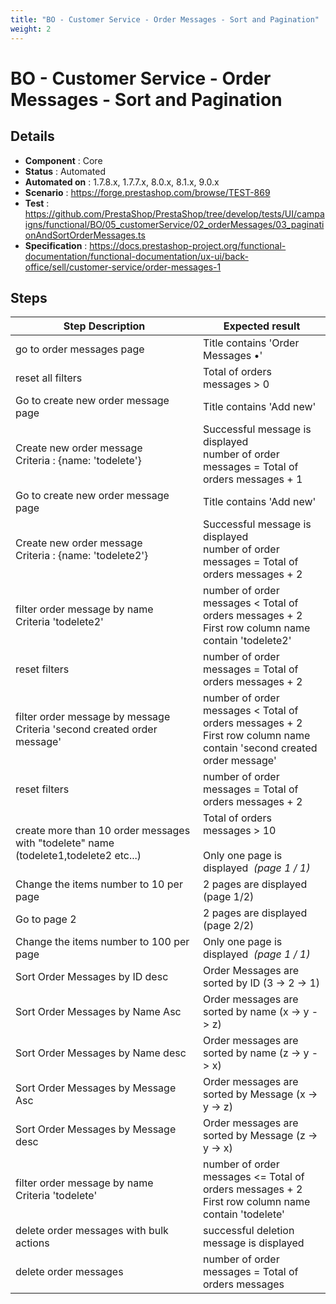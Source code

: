 ```yaml
---
title: "BO - Customer Service - Order Messages - Sort and Pagination"
weight: 2
---
```


# BO - Customer Service - Order Messages - Sort and Pagination
## Details
* **Component** : Core
* **Status** : Automated
* **Automated on** : 1.7.8.x, 1.7.7.x, 8.0.x, 8.1.x, 9.0.x
* **Scenario** : https://forge.prestashop.com/browse/TEST-869
* **Test** : https://github.com/PrestaShop/PrestaShop/tree/develop/tests/UI/campaigns/functional/BO/05_customerService/02_orderMessages/03_paginationAndSortOrderMessages.ts
* **Specification** : https://docs.prestashop-project.org/functional-documentation/functional-documentation/ux-ui/back-office/sell/customer-service/order-messages-1

## Steps
| Step Description | Expected result |
| ----- | ----- |
| go to order messages page | Title contains 'Order Messages •' |
| reset all filters | Total of orders messages > 0 |
| Go to create new order message page | Title contains 'Add new' |
| Create new order message <br>Criteria : {name: 'todelete'} | Successful message is displayed<br>number of order messages = Total of orders messages + 1 |
| Go to create new order message page | Title contains 'Add new' |
| Create new order message <br>Criteria : {name: 'todelete2'} | Successful message is displayed<br>number of order messages = Total of orders messages + 2 |
| filter order message by name<br>Criteria 'todelete2' | number of order messages < Total of orders messages + 2<br>First row column name contain 'todelete2' |
| reset filters | number of order messages = Total of orders messages + 2 |
| filter order message by message<br>Criteria 'second created order message' | number of order messages < Total of orders messages + 2<br>First row column name contain 'second created order message' |
| reset filters | number of order messages = Total of orders messages + 2 |
| create more than 10 order messages with "todelete" name (todelete1,todelete2 etc...) | Total of orders messages > 10<br><br>Only one page is displayed  _(page 1 / 1)_ |
| Change the items number to 10 per page | 2 pages are displayed (page 1/2) |
| Go to page 2 | 2 pages are displayed (page 2/2) |
| Change the items number to 100 per page | Only one page is displayed  _(page 1 / 1)_ |
| Sort Order Messages by ID desc | Order Messages are sorted by ID (3 -> 2 -> 1) |
| Sort Order Messages by Name Asc | Order messages are sorted by name (x -> y -> z) |
| Sort Order Messages by Name desc | Order messages are sorted by name (z -> y -> x) |
| Sort Order Messages by Message Asc | Order messages are sorted by Message (x -> y -> z) |
| Sort Order Messages by Message desc | Order messages are sorted by Message (z -> y -> x) |
| filter order message by name<br>Criteria 'todelete' | number of order messages <= Total of orders messages + 2<br>First row column name contain 'todelete' |
| delete order messages with bulk actions | successful deletion message is displayed |
| delete order messages | number of order messages = Total of orders messages |
